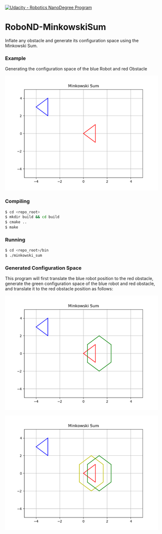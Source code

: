 [![Udacity - Robotics NanoDegree Program](https://s3-us-west-1.amazonaws.com/udacity-robotics/Extra+Images/RoboND_flag.png)](https://www.udacity.com/robotics)

# RoboND-MinkowskiSum
Inflate any obstacle and generate its configuration space using the Minkowski Sum.

### Example
Generating the configuration space of the blue Robot and red Obstacle

![alt text](images/Minkowski_Sum_Initial.png)

### Compiling
```sh
$ cd <repo_root>
$ mkdir build && cd build
$ cmake ..
$ make
```

### Running
```sh
$ cd <repo_root>/bin
$ ./minkowski_sum
```

### Generated Configuration Space
This program will first translate the blue robot position to the red obstacle, generate the green configuration space of the blue robot and red obstacle, and translate it to the red obstacle position as follows:

![alt text](images/Minkowski_Sum_NonShifted.png)

![alt text](images/Minkowski_Sum_Final.png)
